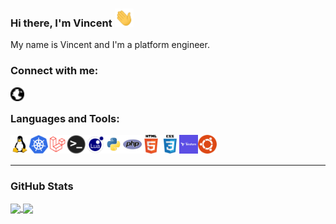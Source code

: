 ### Hi there, I'm Vincent <img src="https://raw.githubusercontent.com/DjVinnii/DjVinnii/main/wave.gif" width="30px">

My name is Vincent and I'm a platform engineer.

### Connect with me:
[<img align="left" alt="vinniict.nl" width="22px" src="https://raw.githubusercontent.com/iconic/open-iconic/master/svg/globe.svg" />][website]

<br />

### Languages and Tools:
<img align="left" alt="Linux" width="30px" src="https://raw.githubusercontent.com/github/explore/master/topics/linux/linux.png" />
<img align="left" alt="Kubernetes" width="30px" src="https://raw.githubusercontent.com/github/explore/master/topics/kubernetes/kubernetes.png" />
<img align="left" alt="Laravel" width="30px" src="https://raw.githubusercontent.com/github/explore/master/topics/laravel/laravel.png" />
<img align="left" alt="Terminal" width="30px" src="https://raw.githubusercontent.com/github/explore/master/topics/terminal/terminal.png" />
<img align="left" alt="Lua" width="30px" src="https://raw.githubusercontent.com/github/explore/master/topics/lua/lua.png" />
<img align="left" alt="Python" width="30px" src="https://raw.githubusercontent.com/github/explore/master/topics/python/python.png" />
<img align="left" alt="PHP" width="30px" src="https://raw.githubusercontent.com/github/explore/master/topics/php/php.png" />
<img align="left" alt="HTML5" width="30px" src="https://raw.githubusercontent.com/github/explore/master/topics/html/html.png" />
<img align="left" alt="CSS3" width="30px" src="https://raw.githubusercontent.com/github/explore/master/topics/css/css.png" />
<img align="left" alt="Terraform" width="30px" src="https://raw.githubusercontent.com/github/explore/master/topics/terraform/terraform.png" />
<img align="left" alt="Ubuntu" width="30px" src="https://raw.githubusercontent.com/github/explore/master/topics/ubuntu/ubuntu.png" />

<br />
<br />

---

### GitHub Stats
<a href="https://github.com/DjVinnii/DjVinnii">
  <img align="center" src="https://github-readme-stats.vercel.app/api/top-langs/?username=DjVinnii&langs_count=3" />
</a>
<a href="https://github.com/DjVinnii/DjVinnii">
  <img align="center" src="https://github-readme-stats.vercel.app/api?username=DjVinnii&custom_title=DjVinnii%27s%20GitHub%20Stats&show_icons=true&count_private=true" />
</a>  

<!-- links to social media accounts -->
[website]: https://vinniict.nl

<!-- Resources -->
<!-- GitHub Stats: https://github.com/anuraghazra/github-readme-stats -->
